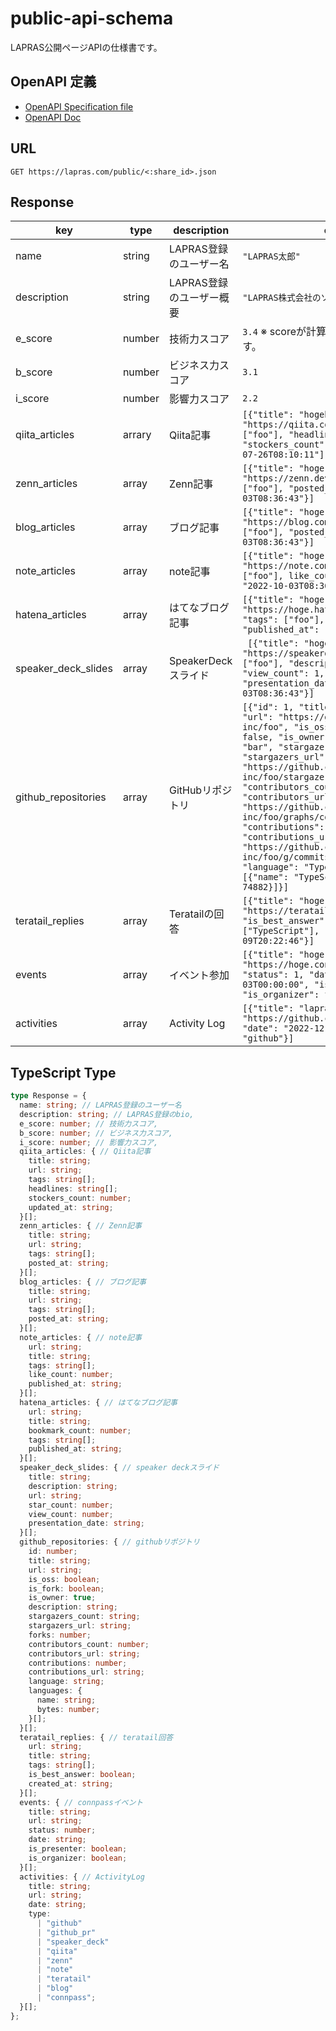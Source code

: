 # public-api-schema
LAPRAS公開ページAPIの仕様書です。

## OpenAPI 定義
- [OpenAPI Specification file](openapi/openapi.yml)
- [OpenAPI Doc](https://lapras-inc.github.io/public-api-schema/)

## URL

```
GET https://lapras.com/public/<:share_id>.json
```

## Response

| key | type | description | example |
| --- | --- | --- | --- |
| name | string  | LAPRAS登録のユーザー名  | `"LAPRAS太郎"`  |
| description | string  | LAPRAS登録のユーザー概要 | `"LAPRAS株式会社のソフトウェアエンジニアです。"` |
| e_score | number | 技術力スコア | `3.4` ※ scoreが計算不可能な場合は0が返ります。 |
| b_score | number  | ビジネス力スコア | `3.1` |
| i_score | number | 影響力スコア | `2.2` |
| qiita_articles | arrary | Qiita記事 | `[{"title": "hogehoge", "url": "https://qiita.com/hogehoge"}, "tags" ["foo"], "headlines": ["bar"], "stockers_count": 3, "updated_at": "020-07-26T08:10:11"]` |
| zenn_articles | array  | Zenn記事 | `[{"title": "hoge", "url": "https://zenn.dev/hoge", "tags": ["foo"], "posted_at": "2022-10-03T08:36:43"}]`  |
| blog_articles | array | ブログ記事 | `[{"title": "hoge", "url": "https://blog.com/hoge", "tags": ["foo"], "posted_at": "2022-10-03T08:36:43"}]` |
| note_articles | array | note記事 |  `[{"title": "hoge", "url": "https://note.com/hoge", "tags": ["foo"], like_count: 3, "published_at": "2022-10-03T08:36:43"}]`|
| hatena_articles | array | はてなブログ記事 | `[{"title": "hoge", "url": "https://hoge.hatenablog.com/entry/foo", "tags": ["foo"], "bookmark_count": 5, "published_at": "2022-10-03"}]` |
| speaker_deck_slides | array | SpeakerDeckスライド | ` [{"title": "hoge", "url": "https://speakerdeck.com/hoge", "tags": ["foo"], "description": "foo", "view_count": 1, "star_count": 2, "presentation_date": "2022-10-03T08:36:43"}]` |
| github_repositories | array | GitHubリポジトリ | `[{"id": 1, "title": "lapras-inc/foo", "url": "https://github.com/lapras-inc/foo", "is_oss": false, "is_fork": false, "is_owner": true, "description": "bar", "stargazers_count": 211, "stargazers_url": "https://github.com/lapras-inc/foo/stargazers", "forks": 22, "contributors_count": 14, "contributors_url": "https://github.com/lapras-inc/foo/graphs/contributors", "contributions": 313, "contributions_url": "https://github.com/klapras-inc/foo/g/commits?author=hoge", "language": "TypeScript", "languages": [{"name": "TypeScript", "bytes": 74882}]}]` |
| teratail_replies | array  | Teratailの回答 | `[{"title": "hoge", "url": "https://teratail.com/hoge", "is_best_answer": true, "tags": ["TypeScript"], "created_at": "2020-07-09T20:22:46"}]` |
| events | array | イベント参加 | `[{"title": "hoge", "url": "https://hoge.connpass.com/event/", "status": 1, "date": "2022-12-03T00:00:00", "is_presenter": false, "is_organizer": false}]` |
| activities | array  | Activity Log | `[{"title": "lapras-inc/hoge", "url": "https://github.com/lapras-inc/hoge", "date": "2022-12-10T11:25:37", "type": "github"}]`  |

## TypeScript Type

```typescript
type Response = {
  name: string; // LAPRAS登録のユーザー名
  description: string; // LAPRAS登録のbio,
  e_score: number; // 技術力スコア,
  b_score: number; // ビジネス力スコア,
  i_score: number; // 影響力スコア,
  qiita_articles: { // Qiita記事
    title: string;
    url: string;
    tags: string[];
    headlines: string[];
    stockers_count: number;
    updated_at: string;
  }[];
  zenn_articles: { // Zenn記事
    title: string;
    url: string;
    tags: string[];
    posted_at: string;
  }[];
  blog_articles: { // ブログ記事
    title: string;
    url: string;
    tags: string[];
    posted_at: string;
  }[];
  note_articles: { // note記事
    url: string;
    title: string;
    tags: string[];
    like_count: number;
    published_at: string;
  }[];
  hatena_articles: { // はてなブログ記事
    url: string;
    title: string;
    bookmark_count: number;
    tags: string[];
    published_at: string;
  }[];
  speaker_deck_slides: { // speaker deckスライド
    title: string;
    description: string;
    url: string;
    star_count: number;
    view_count: number;
    presentation_date: string;
  }[];
  github_repositories: { // githubリポジトリ
    id: number;
    title: string;
    url: string;
    is_oss: boolean;
    is_fork: boolean;
    is_owner: true;
    description: string;
    stargazers_count: string;
    stargazers_url: string;
    forks: number;
    contributors_count: number;
    contributors_url: string;
    contributions: number;
    contributions_url: string;
    language: string;
    languages: {
      name: string;
      bytes: number;
    }[];
  }[];
  teratail_replies: { // teratail回答
    url: string;
    title: string;
    tags: string[];
    is_best_answer: boolean;
    created_at: string;
  }[];
  events: { // connpassイベント
    title: string;
    url: string;
    status: number;
    date: string;
    is_presenter: boolean;
    is_organizer: boolean;
  }[];
  activities: { // ActivityLog
    title: string;
    url: string;
    date: string;
    type:
      | "github"
      | "github_pr"
      | "speaker_deck"
      | "qiita"
      | "zenn"
      | "note"
      | "teratail"
      | "blog"
      | "connpass";
  }[];
};
```
